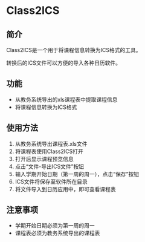 # Class2ICS

## 简介
Class2ICS是一个用于将课程信息转换为ICS格式的工具。

转换后的ICS文件可以方便的导入各种日历软件。

## 功能
- 从教务系统导出的xls课程表中提取课程信息
- 将课程信息转换为ICS格式

## 使用方法
1. 从教务系统导出课程表.xls文件
2. 将课程表使用Class2ICS打开
3. 打开后显示课程预览信息
4. 点击“文件-导出ICS文件”按钮
5. 输入学期开始日期（第一周的周一），点击“保存”按钮
6. ICS文件将保存至软件所在目录
7. 将文件导入到日历应用中，即可查看课程表

## 注意事项
- 学期开始日期必须为第一周的周一
- 课程表必须为教务系统导出的课程表